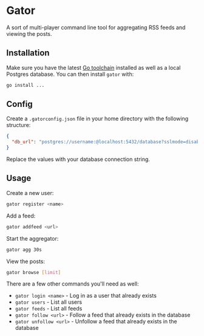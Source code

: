 # Gator

A sort of multi-player command line tool for aggregating RSS feeds and viewing the posts.

## Installation

Make sure you have the latest [Go toolchain](https://golang.org/dl/) installed as well as a local Postgres database. You can then install `gator` with:

```bash
go install ...
```

## Config

Create a `.gatorconfig.json` file in your home directory with the following structure:

```json
{
  "db_url": "postgres://username:@localhost:5432/database?sslmode=disable"
}
```

Replace the values with your database connection string.

## Usage

Create a new user:

```bash
gator register <name>
```

Add a feed:

```bash
gator addfeed <url>
```

Start the aggregator:

```bash
gator agg 30s
```

View the posts:

```bash
gator browse [limit]
```

There are a few other commands you'll need as well:

- `gator login <name>` - Log in as a user that already exists
- `gator users` - List all users
- `gator feeds` - List all feeds
- `gator follow <url>` - Follow a feed that already exists in the database
- `gator unfollow <url>` - Unfollow a feed that already exists in the database